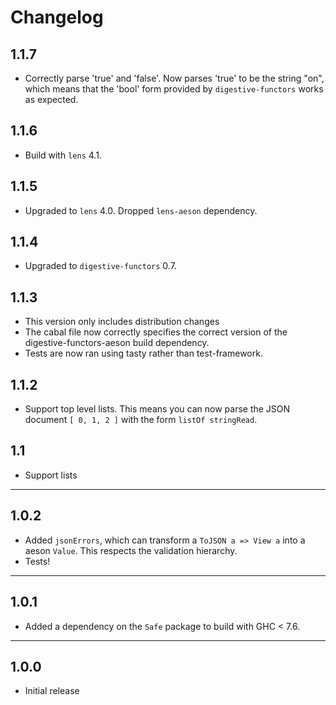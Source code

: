 # Changelog

## 1.1.7

- Correctly parse 'true' and 'false'. Now parses 'true' to be the string "on",
  which means that the 'bool' form provided by `digestive-functors` works as
  expected.

## 1.1.6

- Build with `lens` 4.1.

## 1.1.5

- Upgraded to `lens` 4.0. Dropped `lens-aeson` dependency.

## 1.1.4

- Upgraded to `digestive-functors` 0.7.

## 1.1.3

- This version only includes distribution changes
- The cabal file now correctly specifies the correct version of
  the digestive-functors-aeson build dependency.
- Tests are now ran using tasty rather than test-framework.

## 1.1.2

- Support top level lists. This means you can now parse the JSON document
  `[ 0, 1, 2 ]` with the form `listOf stringRead`.

## 1.1

- Support lists

-----

## 1.0.2

- Added `jsonErrors`, which can transform a `ToJSON a => View a` into a aeson
  `Value`. This respects the validation hierarchy.
- Tests!

-----

## 1.0.1

- Added a dependency on the `Safe` package to build with GHC < 7.6.

-----

## 1.0.0

- Initial release
